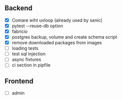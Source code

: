 ## Backend
- [x] Comare wiht uvloop (already used by sanic)
- [x] pytest --reuse-db option
- [x] fabricio
- [x] postgres backup, volume and create schema script
- [x] remove downloaded packages from images
- [ ] loading tests
- [ ] test sql injection
- [ ] async fixtures
- [ ] ci section in pipfile

## Frontend
- [ ] admin
